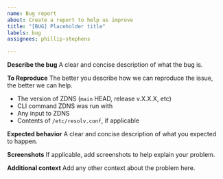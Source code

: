 ```yaml
---
name: Bug report
about: Create a report to help us improve
title: "[BUG] Placeholder title"
labels: bug
assignees: phillip-stephens

---
```


**Describe the bug**
A clear and concise description of what the bug is.

**To Reproduce**
The better you describe how we can reproduce the issue, the better we can help.
- The version of ZDNS (`main` HEAD, release v.X.X.X, etc)
- CLI command ZDNS was run with
- Any input to ZDNS
- Contents of `/etc/resolv.conf`, if applicable

**Expected behavior**
A clear and concise description of what you expected to happen.

**Screenshots**
If applicable, add screenshots to help explain your problem.

**Additional context**
Add any other context about the problem here.
